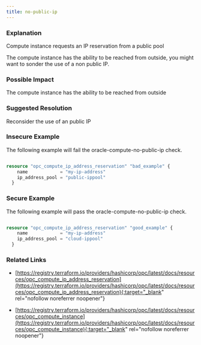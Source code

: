 ```yaml
---
title: no-public-ip
---
```


### Explanation


Compute instance requests an IP reservation from a public pool

The compute instance has the ability to be reached from outside, you might want to sonder the use of a non public IP.


### Possible Impact
The compute instance has the ability to be reached from outside

### Suggested Resolution
Reconsider the use of an public IP


### Insecure Example

The following example will fail the oracle-compute-no-public-ip check.

```terraform

resource "opc_compute_ip_address_reservation" "bad_example" {
	name            = "my-ip-address"
	ip_address_pool = "public-ippool"
  }

```



### Secure Example

The following example will pass the oracle-compute-no-public-ip check.

```terraform

resource "opc_compute_ip_address_reservation" "good_example" {
	name            = "my-ip-address"
	ip_address_pool = "cloud-ippool"
  }

```




### Related Links


- [https://registry.terraform.io/providers/hashicorp/opc/latest/docs/resources/opc_compute_ip_address_reservation](https://registry.terraform.io/providers/hashicorp/opc/latest/docs/resources/opc_compute_ip_address_reservation){:target="_blank" rel="nofollow noreferrer noopener"}

- [https://registry.terraform.io/providers/hashicorp/opc/latest/docs/resources/opc_compute_instance](https://registry.terraform.io/providers/hashicorp/opc/latest/docs/resources/opc_compute_instance){:target="_blank" rel="nofollow noreferrer noopener"}


